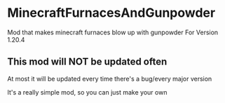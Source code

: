 # MinecraftFurnacesAndGunpowder
Mod that makes minecraft furnaces blow up with gunpowder
For Version 1.20.4

## This mod will NOT be updated often

At most it will be updated every time there's a bug/every major version

It's a really simple mod, so you can just make your own
